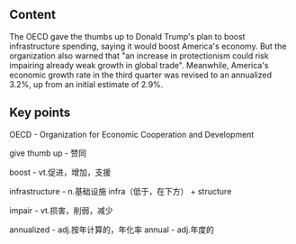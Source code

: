 ## Content

The OECD gave the thumbs up to Donald Trump's plan to boost infrastructure spending, saying it would boost America's economy. But the organization also warned that "an increase in protectionism could risk impairing already weak growth in global trade". Meanwhile, America's economic growth rate in the third quarter was revised to an annualized 3.2%, up from an initial estimate of 2.9%.

## Key points

OECD - Organization for Economic Cooperation and Development

give thumb up - 赞同

boost - vt.促进，增加，支援

infrastructure - n.基础设施 infra（低于，在下方） + structure

impair - vt.损害，削弱，减少

annualized - adj.按年计算的，年化率	annual - adj.年度的